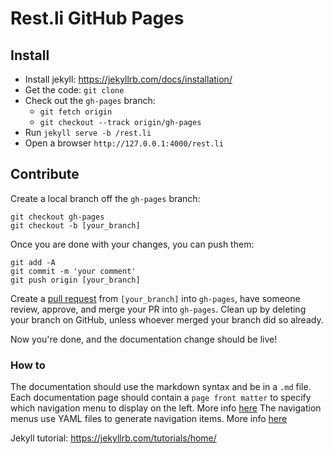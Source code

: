 # Rest.li GitHub Pages 

## Install 

 - Install jekyll: https://jekyllrb.com/docs/installation/
 - Get the code: `git clone`
 - Check out the `gh-pages` branch:
   - `git fetch origin`
   - `git checkout --track origin/gh-pages`
 - Run `jekyll serve -b /rest.li`
 - Open a browser `http://127.0.0.1:4000/rest.li`

## Contribute

Create a local branch off the `gh-pages` branch:

```
git checkout gh-pages
git checkout -b [your_branch]
```

Once you are done with your changes, you can push them:

```
git add -A
git commit -m 'your comment'
git push origin [your_branch]
```

Create a [pull request](https://github.com/linkedin/rest.li/compare/gh-pages...) from `[your_branch]` into `gh-pages`, have someone review, approve, and merge your PR into `gh-pages`. Clean up by deleting your branch on GitHub, unless whoever merged your branch did so already.

Now you're done, and the documentation change should be live!

### How to

The documentation should use the markdown syntax and be in a `.md` file.
Each documentation page should contain a `page front matter` to specify which navigation menu to display on the left. More info [here](https://jekyllrb.com/tutorials/navigation/#scenario-5-using-a-page-variable-to-select-the-yaml-list)
The navigation menus use YAML files to generate navigation items. More info
[here](https://jekyllrb.com/tutorials/navigation/)

Jekyll tutorial: https://jekyllrb.com/tutorials/home/

